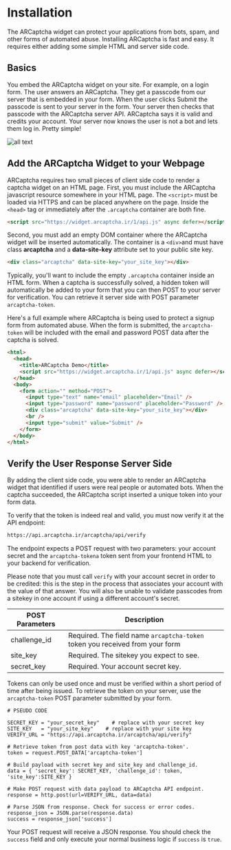 # Installation

The ARCaptcha widget can protect your applications from bots, spam, and other forms of automated abuse. Installing ARCaptcha is fast and easy. It requires either adding some simple HTML and server side code.

## Basics

You embed the ARCaptcha widget on your site. For example, on a login form. The user answers an ARCaptcha. They get a passcode from our server that is embedded in your form. When the user clicks Submit the passcode is sent to your server in the form. Your server then checks that passcode with the ARCaptcha server API. ARCaptcha says it is valid and credits your account. Your server now knows the user is not a bot and lets them log in. Pretty simple!

![all text](/img/flow.png)

## Add the ARCaptcha Widget to your Webpage

ARCaptcha requires two small pieces of client side code to render a captcha widget on an HTML page. First, you must include the ARCaptcha javascript resource somewhere in your HTML page. The `<script>` must be loaded via HTTPS and can be placed anywhere on the page. Inside the `<head>` tag or immediately after the `.arcaptcha` container are both fine.

```html
<script src="https://widget.arcaptcha.ir/1/api.js" async defer></script>
```

Second, you must add an empty DOM container where the ARCaptcha widget will be inserted automatically. The container is a `<div>`and must have class **arcaptcha** and a **data-site-key** attribute set to your public site key.

```html
<div class="arcaptcha" data-site-key="your_site_key"></div>
```

Typically, you'll want to include the empty `.arcaptcha` container inside an HTML form. When a captcha is successfully solved, a hidden token will automatically be added to your form that you can then POST to your server for verification. You can retrieve it server side with POST parameter `arcaptcha-token`.

Here's a full example where ARCaptcha is being used to protect a signup form from automated abuse. When the form is submitted, the `arcaptcha-token` will be included with the email and password POST data after the captcha is solved.

```html
<html>
  <head>
    <title>ARCaptcha Demo</title>
    <script src="https://widget.arcaptcha.ir/1/api.js" async defer></script>
  </head>
  <body>
    <form action="" method="POST">
      <input type="text" name="email" placeholder="Email" />
      <input type="password" name="password" placeholder="Password" />
      <div class="arcaptcha" data-site-key="your_site_key"></div>
      <br />
      <input type="submit" value="Submit" />
    </form>
  </body>
</html>
```

## Verify the User Response Server Side

By adding the client side code, you were able to render an ARCaptcha widget that identified if users were real people or automated bots. When the captcha succeeded, the ARCaptcha script inserted a unique token into your form data.

To verify that the token is indeed real and valid, you must now verify it at the API endpoint:

```html
https://api.arcaptcha.ir/arcaptcha/api/verify
```

The endpoint expects a POST request with two parameters: your account secret and the `arcaptcha-tokena` token sent from your frontend HTML to your backend for verification.

Please note that you must call `verify` with your account secret in order to be credited: this is the step in the process that associates your account with the value of that answer. You will also be unable to validate passcodes from a sitekey in one account if using a different account's secret.

| POST Parameters | Description                                                                  |
| --------------- | ---------------------------------------------------------------------------- |
| challenge_id    | Required. The field name `arcaptcha-token` token you received from your form |
| site_key        | Required. The sitekey you expect to see.                                     |
| secret_key      | Required. Your account secret key.                                           |

Tokens can only be used once and must be verified within a short period of time after being issued. To retrieve the token on your server, use the `arcaptcha-token` POST parameter submitted by your form.

```
# PSEUDO CODE

SECRET_KEY = "your_secret_key"    # replace with your secret key
SITE_KEY   = "your_site_key"    # replace with your site key
VERIFY_URL = "https://api.arcaptcha.ir/arcaptcha/api/verify"

# Retrieve token from post data with key 'arcaptcha-token'.
token = request.POST_DATA['arcaptcha-token']

# Build payload with secret key and site_key and challenge_id.
data = { 'secret_key': SECRET_KEY, 'challenge_id': token, 'site_key':SITE_KEY }

# Make POST request with data payload to ARCaptcha API endpoint.
response = http.post(url=VERIFY_URL, data=data)

# Parse JSON from response. Check for success or error codes.
response_json = JSON.parse(response.data)
success = response_json['success']
```

Your POST request will receive a JSON response. You should check the `success` field and only execute your normal business logic if `success` is `true`.

